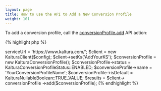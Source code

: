 ```yaml
---
layout: page
title: How to use the API to Add a New Conversion Profile
weight: 101
---
```


To add a conversion profile, call the [conversionProfile.add](https://developer.kaltura.com/api-docs/#/conversionProfile.add) API action:


{% highlight php %}
<?php 
require_once('lib/KalturaClient.php'); 
$config = new KalturaConfiguration($partnerId); 
$config->serviceUrl = 'https://www.kaltura.com/'; 
$client = new KalturaClient($config); 
$client->setKs('AddYourKS'); 
$conversionProfile = new KalturaConversionProfile(); 
$conversionProfile->status = KalturaConversionProfileStatus::ENABLED; 
$conversionProfile->name = 'YourConversionProfileName'; 
$conversionProfile->isDefault = KalturaNullableBoolean::TRUE_VALUE; 
$results = $client-> conversionProfile ->add($conversionProfile);
{% endhighlight %}
